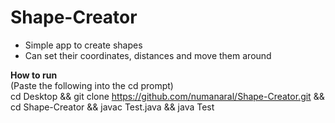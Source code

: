 # Shape-Creator
- Simple app to create shapes 
- Can set their coordinates, distances and move them around


<b> How to run </b>  
(Paste the following into the cd prompt)  
cd Desktop  && git clone https://github.com/numanaral/Shape-Creator.git  && cd Shape-Creator && javac Test.java && java Test
